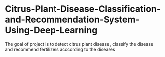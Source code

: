 # Citrus-Plant-Disease-Classification-and-Recommendation-System-Using-Deep-Learning
The goal of project is to detect citrus plant disease , classify the disease and recommend fertilizers acccording to the diseases
